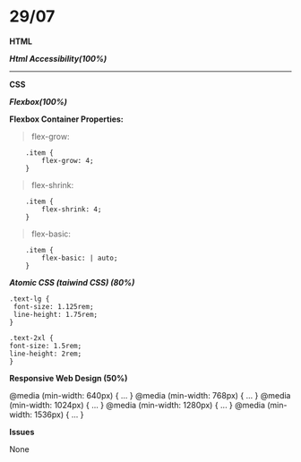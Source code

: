 # 29/07

**HTML**

**_Html Accessibility(100%)_**

---

**CSS**

**_Flexbox(100%)_**

**Flexbox Container Properties:**

> flex-grow:

        .item {
            flex-grow: 4;
        }

> flex-shrink:

        .item {
            flex-shrink: 4;
        }

> flex-basic:

        .item {
            flex-basic: | auto;
        }

**_Atomic CSS (taiwind CSS) (80%)_**

    .text-lg {
     font-size: 1.125rem;
     line-height: 1.75rem;
    }

    .text-2xl {
    font-size: 1.5rem;
    line-height: 2rem;
    }

**Responsive Web Design (50%)**

@media (min-width: 640px) { ... }
@media (min-width: 768px) { ... }
@media (min-width: 1024px) { ... }
@media (min-width: 1280px) { ... }
@media (min-width: 1536px) { ... }

**Issues**

None
